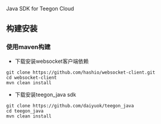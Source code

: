 Java SDK for Teegon Cloud

构建安装
-----------------------------------------------
### 使用maven构建

- 下载安装websocket客户端依赖

```shell
git clone https://github.com/hashio/websocket-client.git
cd websocket-client
mvn clean install
```

- 下载安装teegon_java sdk

```shell
git clone https://github.com/daiyuok/teegon_java
cd teegon_java
mvn clean install
```

